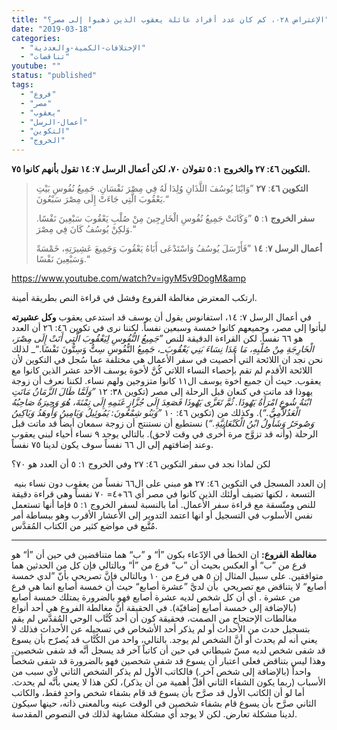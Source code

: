 ```yaml
---
title: "الإعتراض ٠٢٨، كم كان عدد أفراد عائلة يعقوب الذين ذهبوا إلى مصر؟"
date: "2019-03-18"
categories: 
  - "الإختلافات-الكمية-والعددية"
  - "تناقضات"
youtube: ""
status: "published"
tags: 
  - "فروع"
  - "مصر"
  - "يعقوب"
  - "أعمال-الرسل"
  - "التكوين"
  - "الخروج"
---
```


**التكوين ٤٦: ٢٧ والخروج ١: ٥ تقولان ٧٠، لكن أعمال الرسل ٧: ١٤ تقول بأنهم كانوا ٧٥.**

> **التكوين ٤٦**: **٢٧** ”وَابْنَا يُوسُفَ اللَّذَانِ وُلِدَا لَهُ فِي مِصْرَ نَفْسَانِ. جَمِيعُ نُفُوسِ بَيْتِ يَعْقُوبَ الَّتِي جَاءَتْ إِلَى مِصْرَ سَبْعُونَ.“
> 
> **سفر الخروج ١**: **٥** ”وَكَانَتْ جَمِيعُ نُفُوسِ الْخَارِجِينَ مِنْ صُلْبِ يَعْقُوبَ سَبْعِينَ نَفْسًا. وَلكِنْ يُوسُفُ كَانَ فِي مِصْرَ.“
> 
> **أعمال الرسل ٧**: **١٤** ”فَأَرْسَلَ يُوسُفُ وَاسْتَدْعَى أَبَاهُ يَعْقُوبَ وَجَمِيعَ عَشِيرَتِهِ، خَمْسَةً وَسَبْعِينَ نَفْسًا.“

https://www.youtube.com/watch?v=igyM5v9DogM&amp

ارتكب المعترض مغالطة **ا**لفروع وفشل في قراءة النص بطريقة أمينة.

في أعمال الرسل ٧: ١٤، استفانوس يقول أن يوسف قد استدعى يعقوب **وكل عشيرته** ليأتوا إلى مصر، وجميعهم كانوا خمسة وسبعين نفساً. لكننا نرى في تكوين ٤٦: ٢٦ أن العدد هو ٦٦ نفساً. لكن القراءة الدقيقة للنص _”جَمِيعُ النُّفُوسِ لِيَعْقُوبَ الَّتِي أَتَتْ إِلَى مِصْرَ، الْخَارِجَةِ مِنْ صُلْبِهِ،_ _مَا عَدَا نِسَاءَ بَنِي يَعْقُوبَ__، جَمِيعُ النُّفُوسِ سِتٌّ وَسِتُّونَ نَفْسًا.“_ لذلك نحن نجد ان اللائحة التي أُحصيت في سفر الأعمال هي مختلفة عما سُجل في التكوين لأن اللائحة الأقدم لم تقم بإحصاء النساء اللاتي كُنَّ لأخوة يوسف الأحد عشر الذين كانوا مع يعقوب. حيث أن جميع اخوة يوسف ال١١ كانوا متزوجين ولهم نساء. لكننا نعرف أن زوجة يهوذا قد ماتت في كنعان قبل الرحلة إلى مصر (تكوين ٣٨: ١٢ _”وَلَمَّا طَالَ الزَّمَانُ مَاتَتِ ابْنَةُ شُوعٍ امْرَأَةُ يَهُوذَا. ثُمَّ تَعَزَّى يَهُوذَا فَصَعِدَ إِلَى جُزَّازِ غَنَمِهِ إِلَى تِمْنَةَ، هُوَ وَحِيرَةُ صَاحِبُهُ الْعَدُلاَّمِيُّ.“_). وكذلك من (تكوين ٤٦: ١٠ _”وَبَنُو شِمْعُونَ: يَمُوئِيلُ وَيَامِينُ وَأُوهَدُ وَيَاكِينُ وَصُوحَرُ وَشَأُولُ ابْنُ الْكَنْعَانِيَّةِ.“_) نستطيع أن نستنتج أن زوجة سمعان أيضاً قد ماتت قبل الرحلة (وأنه قد تزوَّج مرة أُخرى في وقت لاحق). بالتالي يوجد ٩ نساء أحياء لبني يعقوب وعند إضافتهم إلى ال ٦٦ نفساً سوف يكون لدينا ٧٥ نفساً.

لكن لماذا نجد في سفر التكوين ٤٦: ٢٧ وفي الخروج ١: ٥ أن العدد هو ٧٠؟

إن العدد المسجل في التكوين ٤٦: ٢٧ هو مبني على ال٦٦ نفساً من يعقوب دون نساء بنيه  التسعة ، لكنها تضيف أولئك الذين كانوا في مصر أي ٦٦+٤= ٧٠ نفساً وهي قراءة دقيقة للنص ومتّسقة مع قراءة سفر الأعمال. أما بالنسبة لسفر الخروج ١: ٥ فإما أنها تستعمل نفس الأسلوب في التسجيل أو انها اعتمد التدوير إلى الأعشار الأقرب وهو ببساطة أمر مُتَّبع في مواضع كثير من الكتاب المُقدَّس.

* * *

**مغالطة الفروع:** ان الخطأ في الإدّعاء بكون ”أ“ و ”ب“ هما متناقضين في حين أن ”أ“ هو فرع من ”ب“ أو العكس بحيث أن ”ب“ فرع من ”أ“ وبالتالي فإن كل من الحدثين هما متوافقين. على سبيل المثال إن ٥ هي فرع من ١٠ وبالتالي فإنَّ تصريحي بأنّ ”لدي خمسة أصابع“ لا يتناقض مع تصريحي  بأن لديَّ ”عشرة أصابع“ حيث أن خمسة أصابع انما هي فرع من عشرة . أي أن كل شخص لديه عشرة أصابع فهو بالضرورة يمتلك خمسة أصابع (بالإضافة إلى خمسة أصابع إضافيّة). في الحقيقة أنَّ مغالطة الفروع هي أحد أنواع مغالطات الإحتجاج من الصمت، فحقيقة كون أن أحد كُتَّاب الوحي المُقدَّس لم يقم بتسجيل حدث من الأحداث أو لم يذكر أحد الأشخاص في تسجيله عن الأحداث فذلك لا يعني أنه لم يحدث أو أنَّ الشخص لم يوجد. بالتالي، واحد من الكُتَّاب قد يُصرّح بأن يسوع قد شفى شخص لديه مسّ شيطاني في حين أن كاتباً آخر قد يسجل أنَّه قد شفى شخصين. وهذا ليس بتناقض فعلى اعتبار أن يسوع قد شفى شخصين فهو بالضرورة قد شفى شخصاً واحداً (بالإضافة إلى شخص آخر.) فالكاتب الأول لم يذكر الشخص الثاني لأي سبب من الأسباب (ربما يكون الشفاء الثاني أقلّ أهمية من أن يذكر)، لكن هذا لا يعني بأنَّه لم يحدث. أما لو أن الكاتب الأول قد صرَّح بأن يسوع قد قام بشفاء شخص واحدٍ فقط، والكاتب الثاني صرَّح بأن يسوع قام بشفاء شخصين في الوقت عينه وبالمعنى ذاته، حينها سيكون لدينا مشكلة تعارض. لكن لا يوجد أي مشكلة مشابهة لذلك في النصوص المقدسة.
